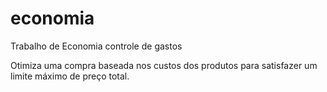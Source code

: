 # economia
Trabalho de Economia controle de gastos

Otimiza uma compra baseada nos custos dos produtos para satisfazer um limite máximo de preço total.
